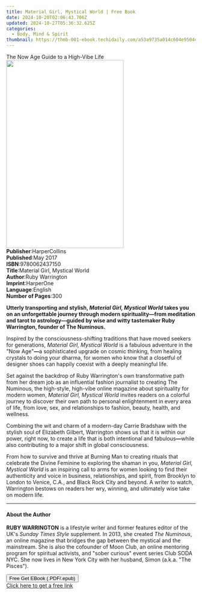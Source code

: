 ```yaml
---
title: Material Girl, Mystical World | Free Book
date: 2024-10-20T02:06:43.706Z
updated: 2024-10-27T05:36:32.625Z
categories:
  - Body, Mind & Spirit
thumbnail: https://thmb-001-ebook.techidaily.com/a53a9735a014c604e9504c744b15e886792058e863c968e0adf42e92d91bc8d9.jpg
---
```

<main id="book-container">
  <div class="flex flex-col">
    <div class="book-brief flex-1 py-6 px-4 sm:p-6 md:py-10 md:px-8">
      <!-- brief-->
      <div class="book-brief-main">The Now Age Guide to a High-Vibe Life</div>
    </div>
    <div
      class="book-meta-info flex-1 grid gap-4 col-start-1 col-end-3 row-start-1 sm:mb-6 sm:grid-cols-4 lg:gap-6 lg:col-start-2 lg:row-end-6 lg:row-span-6 lg:mb-0"
    >
      <div
        class="book-meta-info-left place-content-center mt-4 p-4 text-sm leading-6 col-start-2 col-span-2 dark:text-slate-400"
      >
        <img
          class="w-full h-500 object-cover rounded-lg sm:h-255 sm:col-span-2 lg:col-span-full"
          src="https://img-001-ebook.techidaily.com/f3b6ce8d29edf9e4e6b0eaf4a3182658bb6e5cf9337ff209e7734619029a52e5.jpg"
          alt=""
          width="312"
          height="500"
        />
      </div>
      <div
        class="book-meta-info-right mt-2 col-start-1 row-start-2 col-span-3 self-center"
      >
        <!-- meta data  -->
        <div class="flex flex-col px-4 md:px-8">
          <div class="flex-1">
            <strong>Publisher</strong>:<span class="px-2">HarperCollins</span>
          </div>
          <div class="flex-1">
            <strong>Published</strong>:<span class="px-2">May 2017</span>
          </div>
          <div class="flex-1">
            <strong>ISBN</strong>:<span class="px-2">9780062437150</span>
          </div>
          <div class="flex-1">
            <strong>Title</strong>:<span class="px-2"
              >Material Girl, Mystical World</span
            >
          </div>
          <div class="flex-1">
            <strong>Author</strong>:<span class="px-2">Ruby Warrington</span>
          </div>
          <div class="flex-1">
            <strong>Imprint</strong>:<span class="px-2">HarperOne</span>
          </div>
          <div class="flex-1">
            <strong>Language</strong>:<span class="px-2">English</span>
          </div>
          <div class="flex-1">
            <strong>Number of Pages</strong>:<span class="px-2">300</span>
          </div>
        </div>
      </div>
    </div>
    <div class="book-description flex-1 py-6 px-4 sm:p-6 md:py-10 md:px-8">
      <div class="book-description-main">
        <div accordion-content="" id="description">
          <p>
            <b
              >Utterly transporting and stylish,
              <i>Material Girl, Mystical World</i> takes you on an unforgettable
              journey through modern spirituality</b
            ><b>—</b
            ><b
              >from meditation and tarot to astrology—guided by wise and witty
              tastemaker Ruby Warrington, founder of The Numinous.</b
            >
          </p>
          <p>
            Inspired by the consciousness-shifting traditions that have moved
            seekers for generations, <i>Material Girl, Mystical World </i>is a
            fabulous adventure in the "Now Age"<b>—</b>a sophisticated upgrade
            on cosmic thinking, from healing crystals to doing your dharma, for
            women who know that a closetful of designer shoes can happily
            coexist with a deeply meaningful life.
          </p>
          <p>
            Set against the backdrop of Ruby Warrington's own transformative
            path from her dream job as an influential fashion journalist to
            creating The Numinous, the high-style, high-vibe online magazine
            about spirituality for modern women,
            <i>Material Girl, Mystical World</i> invites readers on a colorful
            journey to discover their own path to personal enlightenment in
            every area of life, from love, sex, and relationships to fashion,
            beauty, health, and wellness.
          </p>
          <p>
            Combining the wit and charm of a modern-day Carrie Bradshaw with the
            stylish soul of Elizabeth Gilbert, Warrington shows us that it is
            within our power, right now, to create a life that is both
            intentional and fabulous<b>—</b>while also contributing to a major
            shift in global consciousness.
          </p>
          <p>
            From how to survive and thrive at Burning Man to creating rituals
            that celebrate the Divine Feminine to exploring the shaman in you,
            <i>Material Girl, Mystical World </i>is an inspiring call to arms
            for women looking to find their authenticity and voice in business,
            relationships, and spirit, from Brooklyn to London to Venice, C.A.,
            and Black Rock City and beyond. A writer to watch, Warrington
            bestows on readers her wry, winning, and ultimately wise take on
            modern life.
          </p>
        </div>
        <div class="accordion-fader"></div>
      </div>
    </div>
    <div class="book-excerpts flex-1 py-6 px-4 sm:p-6 md:py-10 md:px-8">
      <!-- excerpts-->
      <div class="book-excerpts-main">
        <hr />
        <h4 class="placeholder placeholder-heading">
          <span>About the Author</span>
        </h4>
        <p></p>
        <p>
          <b>RUBY WARRINGTON</b> is a lifestyle writer and former features
          editor of the UK's <i>Sunday Times Style </i>supplement. In 2013, she
          created <i>The Numinous</i>, an online magazine that bridges the gap
          between the mystical and the mainstream. She is also the cofounder of
          Moon Club, an online mentoring program for spiritual activists, and
          "sober curious" event series Club SODA NYC. She now lives in New York
          City with her husband, Simon (a.k.a. "The Pisces").
        </p>
        <p></p>
      </div>
    </div>
    <div
      class="book-about-author flex-1 py-6 px-4 sm:p-6 md:py-10 md:px-8"
    ></div>
    <div class="book-free-get flex-1 py-6 px-4 sm:p-6 md:py-10 md:px-8">
      <button
        id="btn-free-get"
        class="bg-blue-500 hover:bg-blue-700 text-white font-bold py-2 px-4 rounded"
      >
        Free Get EBook (.PDF/.epub)
      </button>
      <div id="countdown-display" class="px-2 text-lg mt-2"></div>
      <a
        id="free-link"
        class="hidden bg-blue-500 hover:bg-blue-700 text-white font-bold py-2 px-4 rounded"
        href="https://www.ebooks.com/en-us/book/211350932/material-girl-mystical-world/ruby-warrington/"
        target="_blank"
        >Click here to get a free link</a
      >
    </div>
    <script>
      let countdownTime = 0;
      let countdownInterval = null;
      document
        .getElementById('btn-free-get')
        .addEventListener('click', startCountdown);
      function startCountdown() {
        countdownTime = new Date().getTime() + 60000 * 3;
        countdownInterval = setInterval(updateCountdown, 1000);
        document.getElementById('btn-free-get').disabled = true;
        document
          .getElementById('btn-free-get')
          .classList.add('bg-gray-500', 'cursor-not-allowed');
      }
      function updateCountdown() {
        let currentTime = new Date().getTime();
        let timeLeft = countdownTime - currentTime;
        let secondsLeft = Math.floor(timeLeft / 1000);
        document.getElementById('countdown-display').innerHTML =
          `Remaining time: ${secondsLeft} seconds.`;
        if (secondsLeft <= 0) {
          clearInterval(countdownInterval);
          document.getElementById('btn-free-get').classList.add('hidden');
          document.getElementById('free-link').classList.remove('hidden');
          document.getElementById('countdown-display').innerHTML = '';
        }
      }
    </script>
  </div>
</main>

<ins class="adsbygoogle"
      style="display:block"
      data-ad-client="ca-pub-7571918770474297"
      data-ad-slot="8358498916"
      data-ad-format="auto"
      data-full-width-responsive="true"></ins>
    
